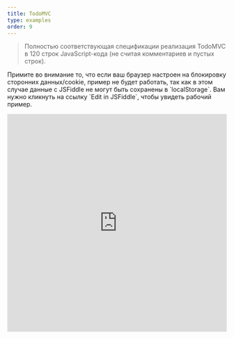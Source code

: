```yaml
---
title: TodoMVC
type: examples
order: 9
---
```


> Полностью соответствующая спецификации реализация TodoMVC в 120 строк JavaScript-кода (не считая комментариев и пустых строк).

<p class="tip">Примите во внимание то, что если ваш браузер настроен на блокировку сторонних данных/cookie, пример не будет работать, так как в этом случае данные с JSFiddle не могут быть сохранены в `localStorage`. Вам нужно кликнуть на ссылку `Edit in JSFiddle`, чтобы увидеть рабочий пример.</p>

<iframe width="100%" height="500" src="https://jsfiddle.net/yyx990803/4dr2fLb7/embedded/result,html,js,css" allowfullscreen="allowfullscreen" frameborder="0"></iframe>
